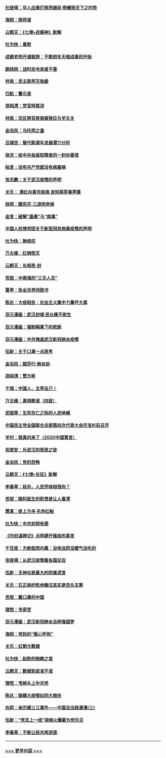 #### [杜彼得：华人应悬灯照亮跟前 卷幔观天下之时势](../pages/nsc993/n11874822.md?t=02172133) 
#### [海网：换将谣](../pages/nsc993/n11873712.md?t=02172133) 
#### [云鹤天：《七律▪送瘟神》新解](../pages/nsc993/n11873598.md?t=02172133) 
#### [吐为快：春愁](../pages/nsc993/n11872801.md?t=02172133) 
#### [成都老师开课致辞：不能把冬天唱成春的开始](../pages/nsc993/n11872653.md?t=02172133) 
#### [颜纯钩：战时态令来者不善](../pages/nsc993/n11872011.md?t=02172133) 
#### [林泉：民主联邦灭独裁](../pages/nsc993/n11870998.md?t=02172133) 
#### [归航：警示录](../pages/nsc993/n11870963.md?t=02172133) 
#### [郑纯清：党官鸣冤词](../pages/nsc993/n11870938.md?t=02172133) 
#### [林泉：灾区换官是狼替狼位与羊无关](../pages/nsc993/n11870896.md?t=02172133) 
#### [金浴凤：乌托邦之蛊](../pages/nsc993/n11870879.md?t=02172133) 
#### [吕锡民：替代能源车发展潜力分析](../pages/nsc993/n11870656.md?t=02172133) 
#### [徐济：给中共各级知情者的一封劝善信](../pages/nsc993/n11868561.md?t=02172133) 
#### [陆言：没有共产党就没有病毒祸](../pages/nsc993/n11868232.md?t=02172133) 
#### [张志鹏：关于武汉疫情的声明](../pages/nsc993/n11867182.md?t=02172133) 
#### [关乐： 漂红向善克疫病 良知萌芽春笋蓬](../pages/nsc993/n11865710.md?t=02172133) 
#### [陆明：蝶恋花‧三退把命保](../pages/nsc993/n11865673.md?t=02172133) 
#### [金言：破解“蛊毒”与“病毒”](../pages/nsc993/n11864103.md?t=02172133) 
#### [中国人权律师团关于新型冠状病毒疫情的声明](../pages/nsc993/n11864249.md?t=02172133) 
#### [吐为快：肺疫叹](../pages/nsc993/n11864027.md?t=02172133) 
#### [万古缘：红祸惊天](../pages/nsc993/n11864079.md?t=02172133) 
#### [云鹤天：长相思‧封](../pages/nsc993/n11864006.md?t=02172133) 
#### [苦胆：中南海的“三无人员”](../pages/nsc993/n11862997.md?t=02172133) 
#### [雷亭：告全世界同胞书](../pages/nsc993/n11862572.md?t=02172133) 
#### [陈达：大疫昭告：社会主义集中力量坏大事](../pages/nsc993/n11859419.md?t=02172133) 
#### [双元漫画：武汉封城 民众痛不欲生](../pages/nsc993/n11859287.md?t=02172133) 
#### [双元漫画：强制隔离下的悲剧](../pages/nsc993/n11859244.md?t=02172133) 
#### [双元漫画：中共掩盖武汉新冠肺炎疫情](../pages/nsc993/n11858249.md?t=02172133) 
#### [伍新：关于口罩一点思考](../pages/nsc993/n11859195.md?t=02172133) 
#### [金浴凤：踏莎行‧肺炎劫](../pages/nsc993/n11858227.md?t=02172133) 
#### [郑纯清：赞方彬](../pages/nsc993/n11856803.md?t=02172133) 
#### [千瑞；中国人，主宰自己！](../pages/nsc993/n11856793.md?t=02172133) 
#### [万古缘：真相歌谣（四首）](../pages/nsc993/n11856263.md?t=02172133) 
#### [武振荣：生死存亡之际的人民呐喊](../pages/nsc993/n11856256.md?t=02172133) 
#### [中国民主党全国联合总部第四次代表大会在洛杉矶召开](../pages/nsc993/n11856344.md?t=02172133) 
#### [羊村：狼真的来了（2020中国寓言）](../pages/nsc993/n11856229.md?t=02172133) 
#### [祝君安：斥武汉的邪恶之徒](../pages/nsc993/n11855861.md?t=02172133) 
#### [金浴凤：党的恐怖](../pages/nsc993/n11855849.md?t=02172133) 
#### [云鹤天：《七律▪长征》新解](../pages/nsc993/n11855479.md?t=02172133) 
#### [李春草：妖共，人民凭啥相信你？](../pages/nsc993/n11855196.md?t=02172133) 
#### [苦胆：眼科医生的职责是让人看清](../pages/nsc993/n11853840.md?t=02172133) 
#### [慧真：欲上方舟 先弃红船](../pages/nsc993/n11853483.md?t=02172133) 
#### [吐为快：中共封网有感](../pages/nsc993/n11852575.md?t=02172133) 
#### [《刘伯温碑记》点明避开瘟疫的真言](../pages/nsc993/n11852128.md?t=02172133) 
#### [千百度：方舱医院内幕：没电没药没暖气没吃的](../pages/nsc993/n11850211.md?t=02172133) 
#### [张彼得：从武汉疫情看各国反应](../pages/nsc993/n11850102.md?t=02172133) 
#### [伍新：无神论是最大的阴毒谎言](../pages/nsc993/n11846129.md?t=02172133) 
#### [关乐：石正丽的性命赌注其实是空头支票](../pages/nsc993/n11846109.md?t=02172133) 
#### [苦胆：戴口罩的中国](../pages/nsc993/n11845576.md?t=02172133) 
#### [理悟：专家苦](../pages/nsc993/n11845564.md?t=02172133) 
#### [双元漫画：武汉新冠肺炎击碎强国梦](../pages/nsc993/n11843320.md?t=02172133) 
#### [海网：党妈的“瘟心怀抱”](../pages/nsc993/n11840740.md?t=02172133) 
#### [关乐：红朝大数据](../pages/nsc993/n11840675.md?t=02172133) 
#### [吐为快：赵粉的肺腑之哀](../pages/nsc993/n11840618.md?t=02172133) 
#### [云鹤天：数据到底准不准](../pages/nsc993/n11840325.md?t=02172133) 
#### [理悟：甩掉头上中共党](../pages/nsc993/n11838826.md?t=02172133) 
#### [陈达：隐瞒大疫情如同大暗杀](../pages/nsc993/n11838771.md?t=02172133) 
#### [向莉：亲历建三江事件——中国法治路漫漫(三)](../pages/nsc993/n11831825.md?t=02172133) 
#### [伍新：“党员上一线”视频火爆最为党乐见](../pages/nsc993/n11838200.md?t=02172133) 
#### [李春草：不能让妖共再逍遥](../pages/nsc993/n11838102.md?t=02172133) 

----
#### [ >>> 更早内容 <<< ](../indexes/nsc993-earlier.md)
